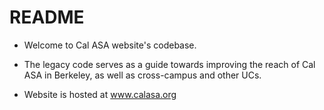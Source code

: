 # README

* Welcome to Cal ASA website's codebase.

* The legacy code serves as a guide towards improving the reach of Cal ASA in Berkeley, as well as cross-campus and other UCs.

* Website is hosted at www.calasa.org
